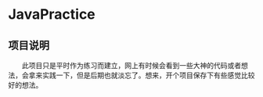 # JavaPractice
## 项目说明
&emsp;&emsp;此项目只是平时作为练习而建立，网上有时候会看到一些大神的代码或者想法，会拿来实践一下，但是后期也就淡忘了。想来，开个项目保存下有些感觉比较好的想法。





```
